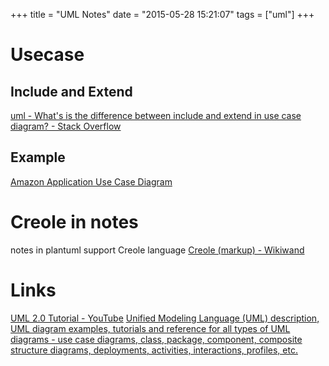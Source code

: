 +++
title = "UML Notes"
date = "2015-05-28 15:21:07"
tags = ["uml"]
+++
# Usecase
## Include and Extend
[uml - What's is the difference between include and extend in use case diagram? - Stack Overflow](http://stackoverflow.com/questions/1696927/whats-is-the-difference-between-include-and-extend-in-use-case-diagram/4472770#4472770)
## Example
[Amazon Application Use Case Diagram](http://domainengineering.haifa.ac.il/seminar/Works/2006_Customizable%20Profile%20Domain/WebFiles/221.htm)

<!--more-->
# Creole in notes
notes in plantuml support Creole language
[Creole (markup) - Wikiwand](https://www.wikiwand.com/en/Creole_(markup))

# Links
[UML 2.0 Tutorial - YouTube](https://www.youtube.com/playlist?list=PLGLfVvz_LVvQ5G-LdJ8RLqe-ndo7QITYc)
[Unified Modeling Language (UML) description, UML diagram examples, tutorials and reference for all types of UML diagrams - use case diagrams, class, package, component, composite structure diagrams, deployments, activities, interactions, profiles, etc.](http://www.uml-diagrams.org/)
